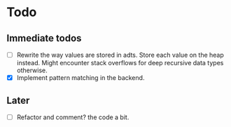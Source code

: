 # Todo

## Immediate todos

- [ ] Rewrite the way values are stored in adts. Store each value on the heap instead. Might encounter stack overflows for deep recursive data types otherwise.
- [x] Implement pattern matching in the backend.

## Later

- [ ] Refactor and comment? the code a bit.
